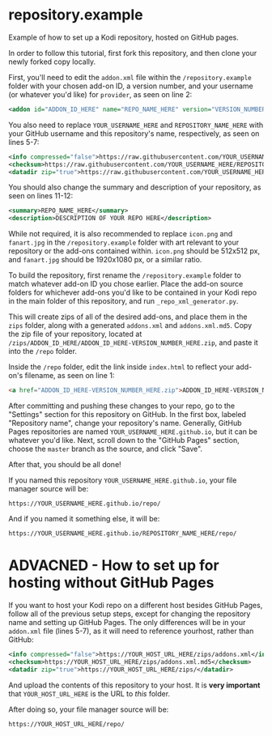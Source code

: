 # repository.example
Example of how to set up a Kodi repository, hosted on GitHub pages.

In order to follow this tutorial, first fork this repository, and then clone your newly forked copy locally.

First, you'll need to edit the `addon.xml` file within the `/repository.example` folder with your chosen add-on ID, a version number, and your username (or whatever you'd like) for `provider`, as seen on line 2:

```XML
<addon id="ADDON_ID_HERE" name="REPO_NAME_HERE" version="VERSION_NUMBER_HERE" provider-name="YOUR_USERNAME_HERE">
```

You also need to replace `YOUR_USERNAME_HERE` and `REPOSITORY_NAME_HERE` with your GitHub username and this repository's name, respectively, as seen on lines 5-7:

```XML
<info compressed="false">https://raw.githubusercontent.com/YOUR_USERNAME_HERE/REPOSITORY_NAME_HERE/master/zips/addons.xml</info>
<checksum>https://raw.githubusercontent.com/YOUR_USERNAME_HERE/REPOSITORY_NAME_HERE/master/zips/addons.xml.md5</checksum>
<datadir zip="true">https://raw.githubusercontent.com/YOUR_USERNAME_HERE/REPOSITORY_NAME_HERE/master/zips/</datadir>
```

You should also change the summary and description of your repository, as seen on lines 11-12:

```XML
<summary>REPO_NAME_HERE</summary>
<description>DESCRIPTION OF YOUR REPO HERE</description>
```

While not required, it is also recommended to replace `icon.png` and `fanart.jpg` in the `/repository.example` folder with art relevant to your repository or the add-ons contained within. `icon.png` should be 512x512 px, and `fanart.jpg` should be 1920x1080 px, or a similar ratio.

To build the repository, first rename the `/repository.example` folder to match whatever add-on ID you chose earlier. Place the add-on source folders for whichever add-ons you'd like to be contained in your Kodi repo in the main folder of this repository, and run `_repo_xml_generator.py`.

This will create zips of all of the desired add-ons, and place them in the `zips` folder, along with a generated `addons.xml` and `addons.xml.md5`. Copy the zip file of your repository, located at `/zips/ADDON_ID_HERE/ADDON_ID_HERE-VERSION_NUMBER_HERE.zip`,
and paste it into the `/repo` folder.

Inside the `/repo` folder, edit the link inside `index.html` to reflect your add-on's filename, as seen on line 1:

```HTML
<a href="ADDON_ID_HERE-VERSION_NUMBER_HERE.zip">ADDON_ID_HERE-VERSION_NUMBER_HERE.zip</a>
```

After committing and pushing these changes to your repo, go to the "Settings" section for this repository on GitHub. In the first box, labeled "Repository name", change your repository's name. Generally, GitHub Pages repositories are named `YOUR_USERNAME_HERE.github.io`,  but it can be whatever you'd like.
Next, scroll down to the "GitHub Pages" section, choose the `master` branch as the source, and click "Save".

After that, you should be all done!

If you named this repository `YOUR_USERNAME_HERE.github.io`, your file manager source will be:

`https://YOUR_USERNAME_HERE.github.io/repo/`

And if you named it something else, it will be:

`https://YOUR_USERNAME_HERE.github.io/REPOSITORY_NAME_HERE/repo/`

# ADVACNED - How to set up for hosting without GitHub Pages

If you want to host your Kodi repo on a different host besides GitHub Pages, follow all of the previous setup steps, except for changing the repository name and setting up GitHub Pages. The only differences will be in your `addon.xml` file (lines 5-7), as it will need to reference yourhost, rather than GitHub:

```XML
<info compressed="false">https://YOUR_HOST_URL_HERE/zips/addons.xml</info>
<checksum>https://YOUR_HOST_URL_HERE/zips/addons.xml.md5</checksum>
<datadir zip="true">https://YOUR_HOST_URL_HERE/zips/</datadir>
```

And upload the contents of this repository to your host. It is **very important** that `YOUR_HOST_URL_HERE` is the URL to *this* folder.

After doing so, your file manager source will be:

`https://YOUR_HOST_URL_HERE/repo/`





